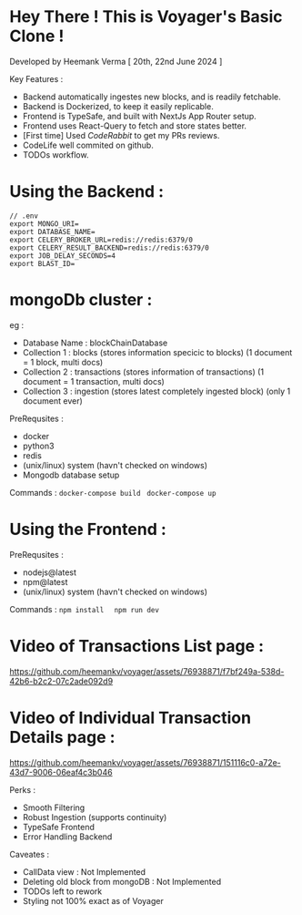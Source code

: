 # Hey There ! This is Voyager's Basic Clone !
Developed by Heemank Verma
[ 20th, 22nd June 2024 ]

Key Features : 
- Backend automatically ingestes new blocks, and is readily fetchable.
- Backend is Dockerized, to keep it easily replicable.
- Frontend is TypeSafe, and built with NextJs App Router setup.
- Frontend uses React-Query to fetch and store states better.
- [First time] Used *CodeRabbit* to get my PRs reviews.
- CodeLife well commited on github.
- TODOs workflow.

# Using the Backend :

```
// .env
export MONGO_URI=
export DATABASE_NAME=
export CELERY_BROKER_URL=redis://redis:6379/0
export CELERY_RESULT_BACKEND=redis://redis:6379/0
export JOB_DELAY_SECONDS=4
export BLAST_ID=
```

# mongoDb cluster :
eg : 
- Database Name :  blockChainDatabase
- Collection 1 : blocks (stores information specicic to blocks) (1 document = 1 block, multi docs)
- Collection 2 : transactions (stores information of transactions) (1 document = 1 transaction, multi docs)
- Collection 3 : ingestion (stores latest completely ingested block) (only 1 document ever)

PreRequsites : 
- docker
- python3
- redis
- (unix/linux) system (havn't checked on windows)
- Mongodb database setup

Commands : 
` docker-compose build  `
` docker-compose up `


# Using the Frontend :

PreRequsites : 
- nodejs@latest
- npm@latest
- (unix/linux) system (havn't checked on windows)


Commands : 
` npm install   `
` npm run dev `


# Video of Transactions List page :
https://github.com/heemankv/voyager/assets/76938871/f7bf249a-538d-42b6-b2c2-07c2ade092d9

# Video of Individual Transaction Details page : 
https://github.com/heemankv/voyager/assets/76938871/151116c0-a72e-43d7-9006-06eaf4c3b046


Perks : 
- Smooth Filtering 
- Robust Ingestion (supports continuity)
- TypeSafe Frontend
- Error Handling Backend

Caveates :
- CallData view : Not Implemented
- Deleting old block from mongoDB : Not Implemented
- TODOs left to rework
- Styling not 100% exact as of Voyager

